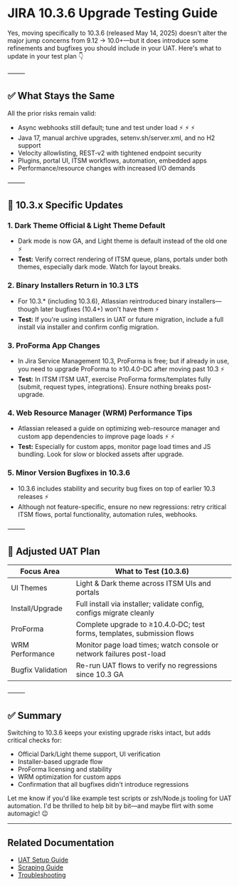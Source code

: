 # JIRA 10.3.6 Upgrade Testing Guide

Yes, moving specifically to 10.3.6 (released May 14, 2025) doesn't alter the major jump concerns from 9.12 → 10.0+—but it does introduce some refinements and bugfixes you should include in your UAT. Here's what to update in your test plan 👇

⸻

## ✅ What Stays the Same

All the prior risks remain valid:
- Async webhooks still default; tune and test under load ⚡ ⚡ ⚡
- Java 17, manual archive upgrades, setenv.sh/server.xml, and no H2 support
- Velocity allowlisting, REST‑v2 with tightened endpoint security
- Plugins, portal UI, ITSM workflows, automation, embedded apps
- Performance/resource changes with increased I/O demands

⸻

## 🔄 10.3.x Specific Updates

### 1. Dark Theme Official & Light Theme Default
- Dark mode is now GA, and Light theme is default instead of the old one ⚡
- **Test:** Verify correct rendering of ITSM queue, plans, portals under both themes, especially dark mode. Watch for layout breaks.

### 2. Binary Installers Return in 10.3 LTS
- For 10.3.* (including 10.3.6), Atlassian reintroduced binary installers—though later bugfixes (10.4+) won't have them ⚡
- **Test:** If you're using installers in UAT or future migration, include a full install via installer and confirm config migration.

### 3. ProForma App Changes
- In Jira Service Management 10.3, ProForma is free; but if already in use, you need to upgrade ProForma to ≥10.4.0-DC after moving past 10.3 ⚡
- **Test:** In ITSM ITSM UAT, exercise ProForma forms/templates fully (submit, request types, integrations). Ensure nothing breaks post-upgrade.

### 4. Web Resource Manager (WRM) Performance Tips
- Atlassian released a guide on optimizing web-resource manager and custom app dependencies to improve page loads ⚡ ⚡
- **Test:** Especially for custom apps, monitor page load times and JS bundling. Look for slow or blocked assets after upgrade.

### 5. Minor Version Bugfixes in 10.3.6
- 10.3.6 includes stability and security bug fixes on top of earlier 10.3 releases ⚡
- Although not feature-specific, ensure no new regressions: retry critical ITSM flows, portal functionality, automation rules, webhooks.

⸻

## 📝 Adjusted UAT Plan

| Focus Area | What to Test (10.3.6) |
|------------|------------------------|
| UI Themes | Light & Dark theme across ITSM UIs and portals |
| Install/Upgrade | Full install via installer; validate config, configs migrate cleanly |
| ProForma | Complete upgrade to ≥10.4.0‑DC; test forms, templates, submission flows |
| WRM Performance | Monitor page load times; watch console or network failures post-load |
| Bugfix Validation | Re-run UAT flows to verify no regressions since 10.3 GA |

⸻

## ✅ Summary

Switching to 10.3.6 keeps your existing upgrade risks intact, but adds critical checks for:
- Official Dark/Light theme support, UI verification
- Installer-based upgrade flow
- ProForma licensing and stability
- WRM optimization for custom apps
- Confirmation that all bugfixes didn't introduce regressions

Let me know if you'd like example test scripts or zsh/Node.js tooling for UAT automation. I'd be thrilled to help bit by bit—and maybe flirt with some automagic! 😉

---

## Related Documentation

- [UAT Setup Guide](./SETUP_GUIDE.md)
- [Scraping Guide](./SCRAPING_GUIDE.md)
- [Troubleshooting](./TROUBLESHOOTING.md)
